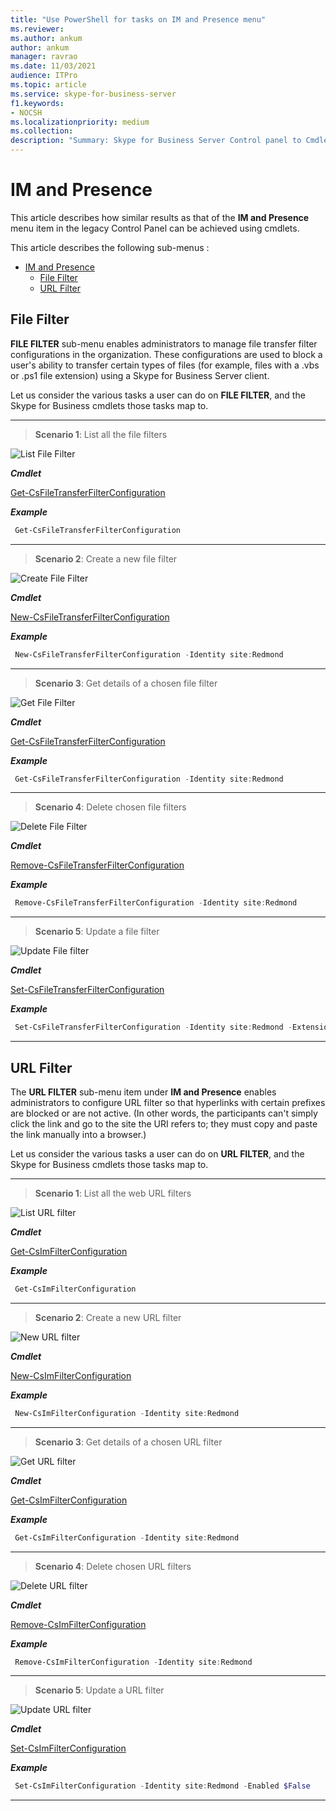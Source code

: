 ```yaml
---
title: "Use PowerShell for tasks on IM and Presence menu"
ms.reviewer: 
ms.author: ankum
author: ankum
manager: ravrao
ms.date: 11/03/2021
audience: ITPro
ms.topic: article
ms.service: skype-for-business-server
f1.keywords:
- NOCSH
ms.localizationpriority: medium
ms.collection:
description: "Summary: Skype for Business Server Control panel to Cmdlet mapping for IM and Presence menu."
---
```

# IM and Presence

This article describes how similar results as that of the **IM and Presence** menu item in the legacy Control Panel can be achieved using cmdlets.

This article describes the following sub-menus :

- [IM and Presence](#im-and-presence)
  - [File Filter](#file-filter)
  - [URL Filter](#url-filter)

## File Filter

**FILE FILTER** sub-menu enables administrators to manage file transfer filter configurations in the organization. These configurations are used to block a user's ability to transfer certain types of files (for example, files with a .vbs or .ps1 file extension) using a Skype for Business Server client.

Let us consider the various tasks a user can do on **FILE FILTER**, and the Skype for Business cmdlets those tasks map to.

---

> **Scenario 1**: List all the file filters

   ![List File Filter](./media/file-filter-1.png)

***Cmdlet***

[Get-CsFileTransferFilterConfiguration](/powershell/module/skype/get-csfiletransferfilterconfiguration)

***Example***

```powershell
 Get-CsFileTransferFilterConfiguration
```

---

> **Scenario 2**: Create a new file filter

   ![Create File Filter](./media/file-filter-2.png)

***Cmdlet***

[New-CsFileTransferFilterConfiguration](/powershell/module/skype/new-csfiletransferfilterconfiguration)  

***Example***

```powershell
 New-CsFileTransferFilterConfiguration -Identity site:Redmond
```

---

> **Scenario 3**: Get details of a chosen file filter

   ![Get File Filter](./media/file-filter-3.png)

***Cmdlet***

[Get-CsFileTransferFilterConfiguration](/powershell/module/skype/get-csfiletransferfilterconfiguration)

***Example***

```powershell
 Get-CsFileTransferFilterConfiguration -Identity site:Redmond
```

---

> **Scenario 4**: Delete chosen file filters

   ![Delete File Filter](./media/file-filter-4.png)

***Cmdlet***

[Remove-CsFileTransferFilterConfiguration](/powershell/module/skype/remove-csfiletransferfilterconfiguration)

***Example***

```powershell
 Remove-CsFileTransferFilterConfiguration -Identity site:Redmond
```

---

> **Scenario 5**: Update a file filter

   ![Update File filter](./media/file-filter-5.png)

***Cmdlet***

[Set-CsFileTransferFilterConfiguration](/powershell/module/skype/set-csfiletransferfilterconfiguration)

***Example***

```powershell
 Set-CsFileTransferFilterConfiguration -Identity site:Redmond -Extensions @{Add=".ps1"}
```

---

## URL Filter

The **URL FILTER** sub-menu item under **IM and Presence** enables administrators to configure URL filter so that hyperlinks with certain prefixes are blocked or are not active. (In other words, the participants can't simply click the link and go to the site the URI refers to; they must copy and paste the link manually into a browser.)

Let us consider the various tasks a user can do on **URL FILTER**, and the Skype for Business cmdlets those tasks map to.

---
> **Scenario 1**: List all the web URL filters

   ![List URL filter](./media/url-filter-1.png)

***Cmdlet***

[Get-CsImFilterConfiguration](/powershell/module/skype/get-csimfilterconfiguration)

***Example***

```powershell
 Get-CsImFilterConfiguration
```

---

> **Scenario 2**: Create a new URL filter

   ![New URL filter](./media/url-filter-2.png)

***Cmdlet***

[New-CsImFilterConfiguration](/powershell/module/skype/new-csimfilterconfiguration)  

***Example***

```powershell
 New-CsImFilterConfiguration -Identity site:Redmond
```

---

> **Scenario 3**: Get details of a chosen URL filter

   ![Get URL filter](./media/url-filter-3.png)

***Cmdlet***

[Get-CsImFilterConfiguration](/powershell/module/skype/get-csimfilterconfiguration)

***Example***

```powershell
 Get-CsImFilterConfiguration -Identity site:Redmond
```

---

> **Scenario 4**: Delete chosen URL filters

   ![Delete URL filter](./media/url-filter-4.png)

***Cmdlet***

[Remove-CsImFilterConfiguration](/powershell/module/skype/remove-csimfilterconfiguration)

***Example***

```powershell
 Remove-CsImFilterConfiguration -Identity site:Redmond
```

---

> **Scenario 5**: Update a URL filter

   ![Update URL filter](./media/url-filter-5.png)

***Cmdlet***

[Set-CsImFilterConfiguration](/powershell/module/skype/set-csimfilterconfiguration)

***Example***

```powershell
 Set-CsImFilterConfiguration -Identity site:Redmond -Enabled $False
```

---
